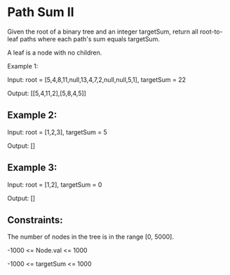 # Path Sum II

Given the root of a binary tree and an integer targetSum, return all root-to-leaf paths where each path's sum equals targetSum.

A leaf is a node with no children.

Example 1:

Input: root = [5,4,8,11,null,13,4,7,2,null,null,5,1], targetSum = 22

Output: [[5,4,11,2],[5,8,4,5]]

## Example 2:

Input: root = [1,2,3], targetSum = 5

Output: []

## Example 3:

Input: root = [1,2], targetSum = 0

Output: []

## Constraints:

The number of nodes in the tree is in the range [0, 5000].

-1000 <= Node.val <= 1000

-1000 <= targetSum <= 1000
